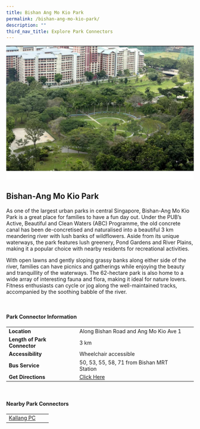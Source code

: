 ```yaml
---
title: Bishan Ang Mo Kio Park
permalink: /bishan-ang-mo-kio-park/
description: ""
third_nav_title: Explore Park Connectors
---
```

![](/images/bamkp12.jpg)

## Bishan-Ang Mo Kio Park

As one of the largest urban parks in central Singapore, Bishan-Ang Mo Kio Park is a great place for families to have a fun day out. Under the PUB’s Active, Beautiful and Clean Waters (ABC) Programme, the old concrete canal has been de-concretised and naturalised into a beautiful 3 km meandering river with lush banks of wildflowers. Aside from its unique waterways, the park features lush greenery, Pond Gardens and River Plains, making it a popular choice with nearby residents for recreational activities.

With open lawns and gently sloping grassy banks along either side of the river, families can have picnics and gatherings while enjoying the beauty and tranquillity of the waterways. The 62-hectare park is also home to a wide array of interesting fauna and flora, making it ideal for nature lovers. Fitness enthusiasts can cycle or jog along the well-maintained tracks, accompanied by the soothing babble of the river.

<br>

#### Park Connector Information

|  |  |  |
| -------- | -------- | -------- |
| **Location** | Along Bishan Road and Ang Mo Kio Ave 1 |  |
| **Length of Park Connector** | 3 km   |  |
| **Accessibility** | Wheelchair accessible | |
| **Bus Service** | 50, 53, 55, 58, 71&nbsp;from Bishan MRT Station | |
| **Get Directions** |[Click Here](https://www.onemap.gov.sg/main/v2/?lat=1.3614559999993214&amp;lng=103.84729499999581) | |

<br>


#### Nearby Park Connectors

|   |  |  |
| -------- | -------- | -------- |
| [Kallang PC](https://www.nparks.gov.sg/gardens-parks-and-nature/park-connector-network/kallang-pc)| | |